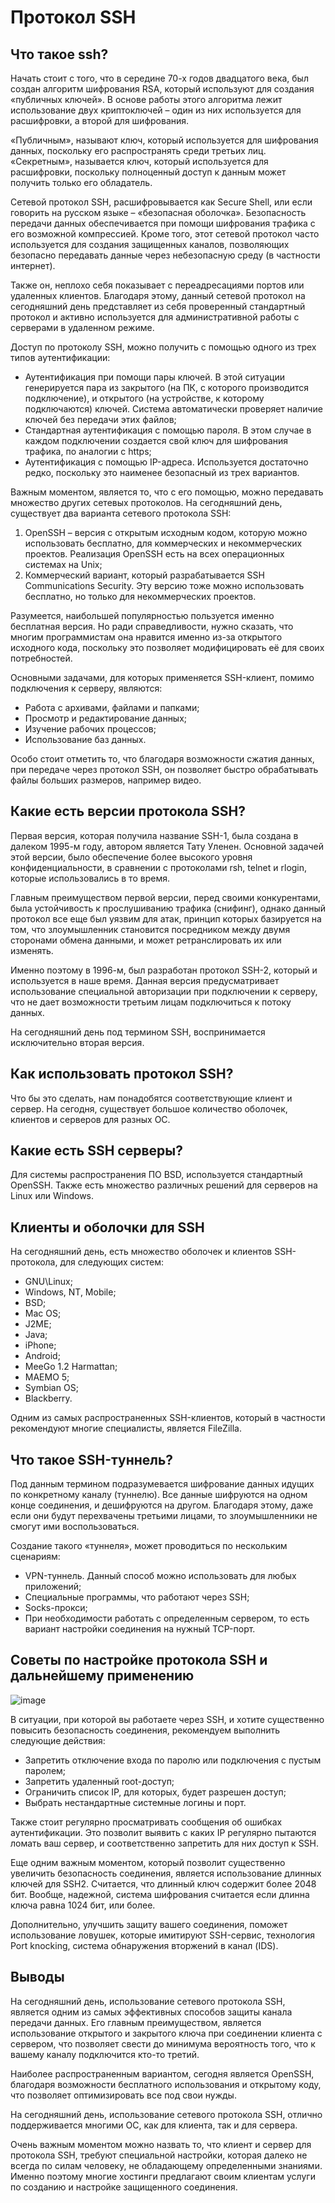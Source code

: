# Протокол SSH

## Что такое ssh?

Начать стоит с того, что в середине 70-х годов двадцатого века, был создан алгоритм шифрования RSA, который используют для создания «публичных ключей».
В основе работы этого алгоритма лежит использование двух криптоключей – один из них используется для расшифровки, а второй для шифрования.

«Публичным», называют ключ, который используется для шифрования данных, поскольку его распространять среди третьих лиц. «Секретным», называется ключ,
который используется для расшифровки, поскольку полноценный доступ к данным может получить только его обладатель.

Сетевой протокол SSH, расшифровывается как Secure Shell, или если говорить на русском языке – «безопасная оболочка». Безопасность передачи данных обеспечивается
при помощи шифрования трафика с его возможной компрессией. Кроме того, этот сетевой протокол часто используется для создания защищенных каналов, позволяющих
безопасно передавать данные через небезопасную среду (в частности интернет).

Также он, неплохо  себя показывает с переадресациями портов или удаленных клиентов. Благодаря этому, данный сетевой протокол на сегодняшний день представляет 
из себя проверенный стандартный протокол и активно используется для административной работы с серверами в удаленном режиме.

Доступ по протоколу SSH, можно получить с помощью одного из трех типов аутентификации:
- Аутентификация при помощи пары ключей. В этой ситуации генерируется пара из закрытого (на ПК, с которого производится подключение), и открытого 
(на устройстве, к которому подключаются) ключей. Система автоматически проверяет наличие ключей без передачи этих файлов;
- Стандартная аутентификация с помощью пароля. В этом случае в каждом подключении создается свой ключ для шифрования трафика, по аналогии с https;
- Аутентификация с помощью IP-адреса. Используется достаточно редко, поскольку это наименее безопасный из трех вариантов.

Важным моментом, является то, что с его помощью, можно передавать множество других сетевых протоколов.
На сегодняшний день, существует два варианта сетевого протокола SSH:

1. OpenSSH – версия с открытым исходным кодом, которую можно использовать бесплатно, для коммерческих и некоммерческих проектов. Реализация OpenSSH есть
   на всех операционных системах на Unix;
3. Коммерческий вариант, который разрабатывается SSH Communications Security. Эту версию тоже можно использовать бесплатно, но только для некоммерческих проектов.

Разумеется, наибольшей популярностью пользуется именно бесплатная версия. Но ради справедливости, нужно сказать, что многим программистам она нравится именно из-за 
открытого исходного кода, поскольку это позволяет модифицировать её для своих потребностей.

Основными задачами, для которых применяется SSH-клиент, помимо подключения к серверу, являются:

- Работа с архивами, файлами и папками;
- Просмотр и редактирование данных;
- Изучение рабочих процессов;
- Использование баз данных.

Особо стоит отметить то, что благодаря возможности сжатия данных, при передаче через протокол SSH, он позволяет быстро обрабатывать файлы больших размеров, 
например видео.

## Какие есть версии протокола SSH?

Первая версия, которая получила название SSH-1, была создана в далеком 1995-м году, автором является Тату Уленен. Основной задачей этой версии, было обеспечение 
более высокого уровня конфиденциальности, в сравнении с протоколами rsh, telnet и rlogin, которые использовались в то время.

Главным преимуществом первой версии, перед своими конкурентами, была устойчивость к прослушиванию трафика (снифинг), однако данный протокол все еще был уязвим 
для атак, принцип которых базируется на том, что злоумышленник становится посредником между двумя сторонами обмена данными, и может ретранслировать их или изменять.

Именно поэтому в 1996-м, был разработан протокол SSH-2, который и используется в наше время. Данная версия предусматривает использование специальной авторизации 
при подключении к серверу, что не дает возможности третьим лицам подключиться к потоку данных.

На сегодняшний день под термином SSH, воспринимается исключительно вторая версия.

## Как использовать протокол SSH?
Что бы это сделать, нам понадобятся соответствующие клиент и сервер. На сегодня, существует большое количество оболочек, клиентов и серверов для разных ОС.

## Какие есть SSH серверы?
Для системы распространения ПО BSD, используется стандартный OpenSSH. Также есть множество различных решений для серверов на Linux или Windows.

## Клиенты и оболочки для SSH
На сегодняшний день, есть множество оболочек и клиентов SSH-протокола, для следующих систем:
- GNU\Linux;
- Windows, NT, Mobile;
- BSD;
- Mac OS;
- J2ME;
- Java;
- iPhone;
- Android;
- MeeGo 1.2 Harmattan;
- MAEMO 5;
- Symbian OS;
- Blackberry.

Одним из самых распространенных SSH-клиентов, который в частности рекомендуют многие специалисты, является FileZilla.

## Что такое SSH-туннель?
Под данным термином подразумевается шифрование данных идущих по конкретному каналу (туннелю). Все данные шифруются на одном конце соединения, и дешифруются на 
другом. Благодаря этому, даже если они будут перехвачены третьими лицами, то злоумышленники не смогут ими воспользоваться.

Создание такого «туннеля», может проводиться по нескольким сценариям:

- VPN-туннель. Данный способ можно использовать для любых приложений;
- Специальные программы, что работают через SSH;
- Socks-прокси;
- При необходимости работать с определенным сервером, то есть вариант настройки соединения на нужный TCP-порт.

## Советы по настройке протокола SSH и дальнейшему применению

![image](https://github.com/busuek/documentation_systemadmin/assets/101875725/1e411f46-5c86-4292-9417-0eed82377a59)

В ситуации, при которой вы работаете через SSH, и хотите существенно повысить безопасность соединения, рекомендуем выполнить следующие действия:

- Запретить отключение входа по паролю или подключения с пустым паролем;
- Запретить удаленный root-доступ;
- Ограничить список IP, для которых, будет разрешен доступ;
- Выбрать нестандартные системные логины и порт.

Также стоит регулярно просматривать сообщения об ошибках аутентификации. Это позволит выявить с каких IP регулярно пытаются ломать ваш сервер, и соответственно 
запретить для них доступ к SSH.

Еще одним важным моментом, который позволит существенно увеличить безопасность соединения, является использование длинных ключей для SSH2. Считается, что длинный 
ключ содержит более 2048 бит. Вообще, надежной, система шифрования считается если длинна ключа равна 1024 бит, или более.

Дополнительно, улучшить защиту вашего соединения, поможет использование ловушек, которые имитируют SSH-сервис, технология Port knocking, система обнаружения 
вторжений в канал (IDS).

## Выводы
На сегодняшний день, использование сетевого протокола SSH, является одним из самых эффективных способов защиты канала передачи данных. Его главным преимуществом, 
является использование открытого и закрытого ключа при соединении клиента с сервером, что позволяет свести до минимума вероятность того, что к вашему каналу 
подключится кто-то третий.

Наиболее распространенным вариантом, сегодня является OpenSSH, благодаря возможности бесплатного использования и открытому коду, что позволяет оптимизировать 
все под свои нужды.

На сегодняшний день, использование сетевого протокола SSH, отлично поддерживается многими ОС, как для клиента, так и для сервера.

Очень важным моментом можно назвать то, что клиент и сервер для протокола SSH, требуют специальной настройки, которая далеко не всегда по силам человеку, не 
обладающему определенными знаниями. Именно поэтому многие хостинги предлагают своим клиентам услуги по созданию и настройке защищенного соединения.
